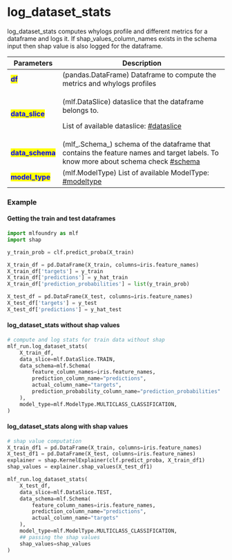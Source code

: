 # log\_dataset\_stats

log\_dataset\_stats computes whylogs profile and different metrics for a dataframe and logs it. If shap\_values\_column\_names exists in the schema input then shap value is also logged for the dataframe.

| Parameters                                        | Description                                                                                                                                                                  |
| ------------------------------------------------- | ---------------------------------------------------------------------------------------------------------------------------------------------------------------------------- |
| <mark style="color:blue;">**df**</mark>           | (pandas.DataFrame) Dataframe to compute the metrics and whylogs profiles                                                                                                     |
| <mark style="color:blue;">**data\_slice**</mark>  | <p>(mlf.DataSlice) dataslice that the dataframe belongs to.</p><p>List of available dataslice: <a data-mention href="../enums.md#dataslice">#dataslice</a></p>               |
| <mark style="color:blue;">**data\_schema**</mark> | (mlf\_.Schema\_) schema of the dataframe that contains the feature names and target labels. To know more about schema check [#schema](../../../concepts.md#schema "mention") |
| <mark style="color:blue;">**model\_type**</mark>  | (mlf.ModelType) List of available ModelType: [#modeltype](../enums.md#modeltype "mention")                                                                                   |

### Example

#### Getting the train and test dataframes

```python
import mlfoundry as mlf
import shap

y_train_prob = clf.predict_proba(X_train)

X_train_df = pd.DataFrame(X_train, columns=iris.feature_names)
X_train_df['targets'] = y_train
X_train_df['predictions'] = y_hat_train
X_train_df['prediction_probabilities'] = list(y_train_prob)

X_test_df = pd.DataFrame(X_test, columns=iris.feature_names)
X_test_df['targets'] = y_test
X_test_df['predictions'] = y_hat_test
```

#### log\_dataset\_stats without shap values

```python
# compute and log stats for train data without shap
mlf_run.log_dataset_stats(
    X_train_df,
    data_slice=mlf.DataSlice.TRAIN,
    data_schema=mlf.Schema(
        feature_column_names=iris.feature_names,
        prediction_column_name="predictions",
        actual_column_name="targets",
        prediction_probability_column_name="prediction_probabilities"   # to calculate probability related metrics
    ),
    model_type=mlf.ModelType.MULTICLASS_CLASSIFICATION,
)
```

#### log\_dataset\_stats along with shap values

```python
# shap value computation
X_train_df1 = pd.DataFrame(X_train, columns=iris.feature_names)
X_test_df1 = pd.DataFrame(X_test, columns=iris.feature_names)
explainer = shap.KernelExplainer(clf.predict_proba, X_train_df1)
shap_values = explainer.shap_values(X_test_df1)

mlf_run.log_dataset_stats(
    X_test_df,
    data_slice=mlf.DataSlice.TEST,
    data_schema=mlf.Schema(
        feature_column_names=iris.feature_names,
        prediction_column_name="predictions",
        actual_column_name="targets"
    ),
    model_type=mlf.ModelType.MULTICLASS_CLASSIFICATION,
    ## passing the shap values
    shap_values=shap_values
)
```
